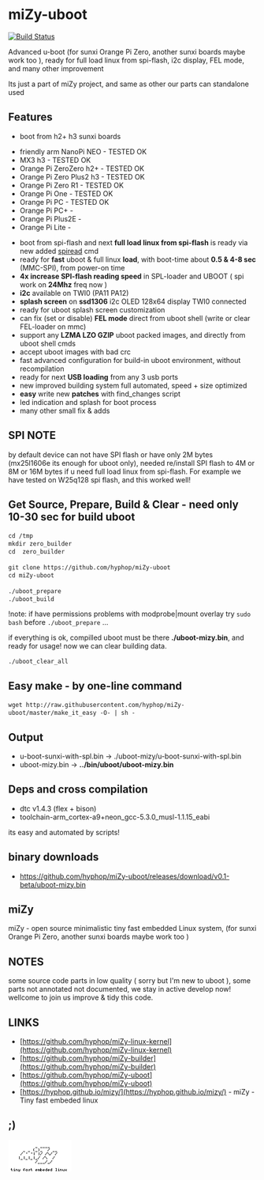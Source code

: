 # miZy-uboot

[![Build Status](https://travis-ci.com/hyphop/miZy-uboot.svg?branch=master)](https://travis-ci.com/hyphop/miZy-uboot)

Advanced u-boot (for sunxi Orange Pi Zero, another sunxi boards maybe work too ), ready for full load linux from spi-flash, i2c display, FEL mode, and many other improvement 

Its just a part of miZy project, and same as other our parts can standalone used

## Features

* boot from h2+ h3 sunxi boards

+ friendly arm NanoPi NEO - TESTED OK
+ MX3 h3	- TESTED OK
+ Orange Pi ZeroZero h2+ - TESTED OK
+ Orange Pi Zero Plus2 h3 - TESTED OK
+ Orange Pi Zero R1 - TESTED OK
+ Orange Pi One	- TESTED OK
+ Orange Pi PC	- TESTED OK
+ Orange Pi PC+ -
+ Orange Pi Plus2E -
+ Orange Pi Lite -

* boot from spi-flash and next **full load linux from spi-flash** is ready via new added [spiread] cmd
* ready for **fast** uboot & full linux **load**, with boot-time about **0.5 & 4-8 sec** (MMC-SPI), from power-on time
* **4x increase SPI-flash reading speed** in SPL-loader and UBOOT ( spi work on **24Mhz** freq now )
* **i2c** available on TWI0 (PA11 PA12)
* **splash screen** on **ssd1306** i2c OLED 128x64 display TWI0 connected
* ready for uboot splash screen customization
* can fix (set or disable) **FEL mode** direct from uboot shell (write or clear FEL-loader on mmc)
* support any **LZMA LZO GZIP** uboot packed images, and directly from uboot shell cmds
* accept uboot images with bad crc 
* fast advanced configuration for build-in uboot environment, without recompilation
* ready for next **USB loading** from any 3 usb ports
* new improved building system full automated, speed + size optimized 
* **easy** write new **patches** with find_changes script
* led indication and splash for boot process
* many other small fix & adds

[spiread]: https://github.com/hyphop/miZy-uboot/blob/master/docs/spiread.md

## SPI NOTE

by default device can not have SPI flash or have only 2M bytes (mx25l1606e its enough for uboot only),
needed re/install SPI flash to 4M or 8M or 16M bytes if u need  full load linux from spi-flash. For example 
we have tested on W25q128 spi flash, and this worked well!

## Get Source, Prepare, Build & Clear - need only 10-30 sec for build uboot

    cd /tmp
    mkdir zero_builder
    cd  zero_builder

    git clone https://github.com/hyphop/miZy-uboot
    cd miZy-uboot

    ./uboot_prepare
    ./uboot_build

!note: if have permissions problems with modprobe|mount overlay try `sudo bash` before `./uboot_prepare` ...


<!--building time test
    echo START; mkdir /tmp/zero_builder; cd /tmp/zero_builder; date ; git clone https://github.com/hyphop/miZy-uboot; cd miZy-uboot; ./uboot_prepare; ./uboot_build; date; echo "END"
-->

if everything is ok, compilled uboot must be there **./uboot-mizy.bin**, and ready for usage!
now we can clear building data.

    ./uboot_clear_all

## Easy make - by one-line command

    wget http://raw.githubusercontent.com/hyphop/miZy-uboot/master/make_it_easy -O- | sh -

## Output

* u-boot-sunxi-with-spl.bin -> ./uboot-mizy/u-boot-sunxi-with-spl.bin
* uboot-mizy.bin -> **../bin/uboot/uboot-mizy.bin**
    
## Deps and cross compilation

* dtc v1.4.3 (flex + bison)
* toolchain-arm_cortex-a9+neon_gcc-5.3.0_musl-1.1.15_eabi

its easy and automated by scripts!

## binary downloads

* https://github.com/hyphop/miZy-uboot/releases/download/v0.1-beta/uboot-mizy.bin

## miZy 
 
miZy - open source minimalistic tiny fast embedded Linux system, (for sunxi Orange Pi Zero, another sunxi boards maybe work too )

## NOTES

some source code parts in low quality ( sorry but I'm new to uboot ), some parts not annotated not documented, we stay in active develop now! wellcome to join us improve & tidy this code.

## LINKS

- [https://github.com/hyphop/miZy-linux-kernel](https://github.com/hyphop/miZy-linux-kernel)
- [https://github.com/hyphop/miZy-builder](https://github.com/hyphop/miZy-builder)
- [https://github.com/hyphop/miZy-uboot](https://github.com/hyphop/miZy-uboot)
- [https://hyphop.github.io/mizy/](https://hyphop.github.io/mizy/) - miZy - Tiny fast embeded linux

## ;)

![miZy](pics/miZy.logo.bw128x64x2.png)
